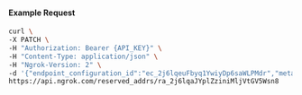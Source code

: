 <!-- Code generated for API Clients. DO NOT EDIT. -->

#### Example Request

```bash
curl \
-X PATCH \
-H "Authorization: Bearer {API_KEY}" \
-H "Content-Type: application/json" \
-H "Ngrok-Version: 2" \
-d '{"endpoint_configuration_id":"ec_2j6lqeuFbyq1YwiyDp6saWLPMdr","metadata":"{\"proto\": \"ssh\"}"}' \
https://api.ngrok.com/reserved_addrs/ra_2j6lqaJYplZziniMljVtGV5Wsn8
```
